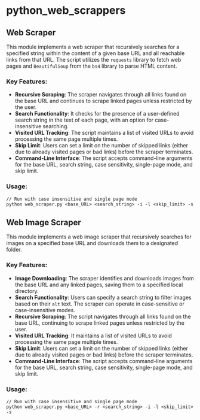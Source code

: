 # python_web_scrappers

## Web Scraper

This module implements a web scraper that recursively searches for a specified string within the content of a given base URL and all reachable links from that URL. The script utilizes the `requests` library to fetch web pages and `BeautifulSoup` from the `bs4` library to parse HTML content. 

### Key Features:
- **Recursive Scraping**: The scraper navigates through all links found on the base URL and continues to scrape linked pages unless restricted by the user.
- **Search Functionality**: It checks for the presence of a user-defined search string in the text of each page, with an option for case-insensitive searching.
- **Visited URL Tracking**: The script maintains a list of visited URLs to avoid processing the same page multiple times.
- **Skip Limit**: Users can set a limit on the number of skipped links (either due to already visited pages or bad links) before the scraper terminates.
- **Command-Line Interface**: The script accepts command-line arguments for the base URL, search string, case sensitivity, single-page mode, and skip limit.

### Usage:
```
// Run with case insensitive and single page mode
python web_scraper.py <base_URL> <search_string> -i -l <skip_limit> -s
```

## Web Image Scraper

This module implements a web image scraper that recursively searches for images on a specified base URL and downloads them to a designated folder. 

### Key Features:
- **Image Downloading**: The scraper identifies and downloads images from the base URL and any linked pages, saving them to a specified local directory.
- **Search Functionality**: Users can specify a search string to filter images based on their `alt` text. The scraper can operate in case-sensitive or case-insensitive modes.
- **Recursive Scraping**: The script navigates through all links found on the base URL, continuing to scrape linked pages unless restricted by the user.
- **Visited URL Tracking**: It maintains a list of visited URLs to avoid processing the same page multiple times.
- **Skip Limit**: Users can set a limit on the number of skipped links (either due to already visited pages or bad links) before the scraper terminates.
- **Command-Line Interface**: The script accepts command-line arguments for the base URL, search string, case sensitivity, single-page mode, and skip limit.

### Usage:
```
// Run with case insensitive and single page mode
python web_scraper.py <base_URL> -r <search_string> -i -l <skip_limit> -s
```
